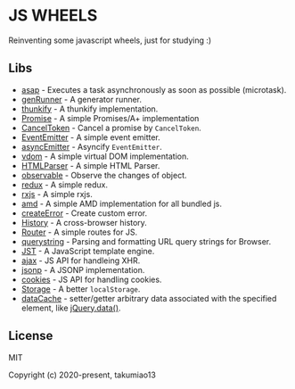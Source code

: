 JS WHEELS
=========

Reinventing some javascript wheels, just for studying :)

## Libs

- [asap](https://github.com/takumiao13/js-wheels/tree/master/packages/asap) - Executes a task asynchronously as soon as possible (microtask).
- [genRunner](https://github.com/takumiao13/js-wheels/tree/master/packages/gen-runner) - A generator runner.
- [thunkify](https://github.com/takumiao13/js-wheels/tree/master/packages/thunkify) - A thunkify implementation.
- [Promise](https://github.com/takumiao13/js-wheels/tree/master/packages/promise) - A simple Promises/A+ implementation
- [CancelToken](https://github.com/takumiao13/js-wheels/tree/master/packages/cancel-token) - Cancel a promise by `CancelToken`.
- [EventEmitter](https://github.com/takumiao13/js-wheels/tree/master/packages/event-emitter) - A simple event emitter.
- [asyncEmitter](https://github.com/takumiao13/js-wheels/tree/master/packages/async-emitter) - Asyncify `EventEmitter`.
- [vdom](https://github.com/takumiao13/js-wheels/tree/master/packages/vdom) - A simple virtual DOM implementation.
- [HTMLParser](https://github.com/takumiao13/js-wheels/tree/master/packages/htmlparser) - A simple HTML Parser.
- [observable](https://github.com/takumiao13/js-wheels/tree/master/packages/observable) - Observe the changes of object.
- [redux](https://github.com/takumiao13/js-wheels/tree/master/packages/redux) - A simple redux.
- [rxjs](https://github.com/takumiao13/js-wheels/tree/master/packages/rxjs) - A simple rxjs.
- [amd](https://github.com/takumiao13/js-wheels/tree/master/packages/amd) - A simple AMD implementation for all bundled js.
- [createError](https://github.com/takumiao13/js-wheels/tree/master/packages/create-error) - Create custom error.
- [History](https://github.com/takumiao13/js-wheels/tree/master/packages/history) - A cross-browser history.
- [Router](https://github.com/takumiao13/js-wheels/tree/master/packages/router) - A simple routes for JS.
- [querystring](https://github.com/takumiao13/js-wheels/tree/master/packages/querystring) - Parsing and formatting URL query strings for Browser.
- [JST](https://github.com/takumiao13/js-wheels/tree/master/packages/jst) - A JavaScript template engine.
- [ajax](https://github.com/takumiao13/js-wheels/tree/master/packages/ajax) - JS API for handleing XHR.
- [jsonp](https://github.com/takumiao13/js-wheels/tree/master/packages/jsonp) - A JSONP implementation.
- [cookies](https://github.com/takumiao13/js-wheels/tree/master/packages/cookies) - JS API for handling cookies.
- [Storage](https://github.com/takumiao13/js-wheels/tree/master/packages/storage) - A better `localStorage`.
- [dataCache](https://github.com/takumiao13/js-wheels/tree/master/packages/data-cache) - setter/getter arbitrary data associated with the specified element, like [jQuery.data()](https://api.jquery.com/jQuery.data/).


## License

MIT

Copyright (c) 2020-present, takumiao13